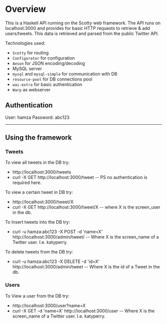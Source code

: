 # Overview

This is a Haskell API running on the Scotty web framework. The API runs on localhost:3000 and provides for basic HTTP requests to retrieve & add users/tweets. This data is retrieved and parsed from the public Twitter API.

Technologies used:

* `Scotty` for routing
* `Configurator` for configuration
* `Aeson` for JSON encoding/decoding
*  MySQL server
* `mysql` and `mysql-simple` for communication with DB
* `resource-pool` for DB connections pool
* `wai-extra` for basic authentication
* `Warp` as webserver

## Authentication
User: hamza
Password: abc123

-------------

## Using the framework

### Tweets

To view all tweets in the DB try:
- http://localhost:3000/tweets
- curl -X GET http://localhost:3000/tweet
-- PS no authentication is required here.

To view a certain tweet in DB try:
- http://localhost:3000/tweet/X
- curl -X GET http://localhost:3000/tweet/X
-- where X is the screen_user in the db.

To Insert tweets into the DB try:
- curl -u hamza:abc123 -X POST -d 'name=X' http://localhost:3000/admin/tweet/
-- Where X is the screen_name of a Twitter user. I.e. katyperry.

To delete tweets from the DB try:
- curl -u hamza:abc123 -X DELETE -d 'id=X' http://localhost:3000/admin/tweet
-- Where X is the id of a Tweet in the db.

### Users

To View a user from the DB try:
- http://localhost:3000/user?name=X
- curl -X GET -d 'name=X' http://localhost:3000/user 
-- Where X is the screen_name of a Twitter user. I.e. katyperry.

